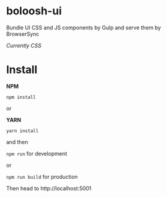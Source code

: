 # boloosh-ui
Bundle UI CSS and JS components by Gulp and serve them by BrowserSync

_Currently CSS_

# Install
**NPM**

```
npm install
```

or

**YARN**

```
yarn install
```

and then

`npm run` for development

or

`npm run build` for production

Then head to http://localhost:5001



